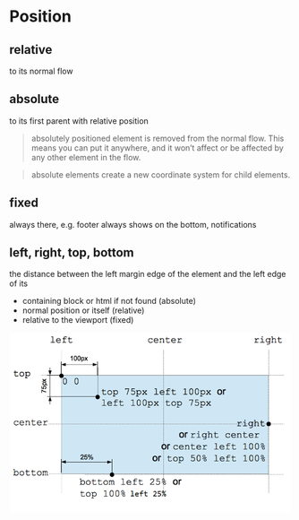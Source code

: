 Position
================

## relative 

to its normal flow

## absolute

to its first parent with relative position

> absolutely positioned element is removed from the normal flow. This means you can put it anywhere, and it won’t affect or be affected by any other element in the flow. 

> absolute elements create a new coordinate system for child elements. 

## fixed

always there, e.g. footer always shows on the bottom, notifications


## left, right, top, bottom

the distance between the left margin edge of the element and the left edge of its 

- containing block or html if not found (absolute)
- normal position or itself (relative)
- relative to the viewport (fixed)

![position diagram](position_type.png)


